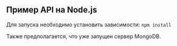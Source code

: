 ## Пример API на Node.js

Для запуска необходимо установить зависимости:
``npm install``

Также предполагается, что уже запущен сервер MongoDB.